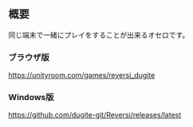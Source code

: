 ## 概要
同じ端末で一緒にプレイをすることが出来るオセロです。

### ブラウザ版
https://unityroom.com/games/reversi_dugite

### Windows版
https://github.com/dugite-git/Reversi/releases/latest
